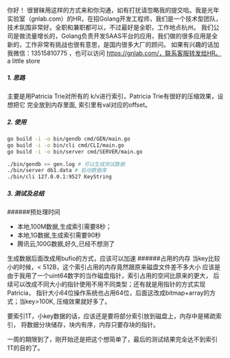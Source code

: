 你好！
很冒昧用这样的方式来和你沟通，如有打扰请忽略我的提交哈。我是光年实验室（gnlab.com）的HR，在招Golang开发工程师，我们是一个技术型团队，技术氛围非常好。全职和兼职都可以，不过最好是全职，工作地点杭州。
我们公司是做流量增长的，Golang负责开发SAAS平台的应用，我们做的很多应用是全新的，工作非常有挑战也很有意思，是国内很多大厂的顾问。
如果有兴趣的话加我微信：13515810775  ，也可以访问 https://gnlab.com/，联系客服转发给HR。
a little store

##### 1. 思路
主要是用Patricia Trie对所有的 k/v进行索引，Patricia Trie有很好的压缩效果，设想把它
完全放到内存里面, 索引里有val对应的offset。

##### 2. 使用

```bash
go build -i -o bin/gendb cmd/GEN/main.go
go build -i -o bin/cli cmd/CLI/main.go
go build -i -o bin/server cmd/SERVER/main.go
```
```bash
./bin/gendb >> gen.log # 可以生成测试数据
./bin/server db1.data # 启动数据库
./bin/cli 127.0.0.1:9527 KeyString
```

##### 3. 测试及总结
######预处理时间
  - 本地,100M数据,生成索引需要8秒；
  - 本地,1G数据,生成索引需要90秒
  - 腾讯云,100G数据,好久,已经不想测了
  
生成数据后面改成用bufio的方式，应该可以加速
######占用的内存
当key比较小的时候，< 512B，这个索引占用的内存竟然跟原来磁盘文件差不多大小
应该是由于我用了一个uint64数字的当作磁盘指针，索引占用的空间比原来的更大，
后续可以改成不同大小的指针使用不用不同类型；还有就是用指针的方式实现Patricia，
指针大小64位操作系统也占用64位，后面这改成bitmap+array的方式；当key>100K,
压缩效果就好多了。

要索引1T，小key数据的话，应该还是要将部分索引放到磁盘上，内存中是稀疏索引，
将数据分块储存，块内有序，内存只要存块的指针。

一周的期限到了，刚开始还是把这个想简单了，最后的测试结果完全达不到索引1T的目的了。
